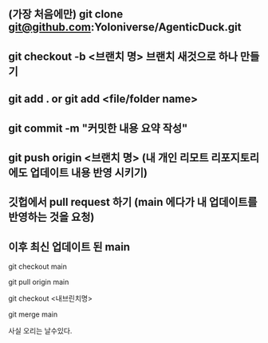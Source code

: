 

## (가장 처음에만) git clone git@github.com:Yoloniverse/AgenticDuck.git

## git checkout -b <브랜치 명>   브랜치 새것으로 하나 만들기


## git add . or git add <file/folder name>

## git commit -m "커밋한 내용 요약 작성"

## git push origin <브랜치 명> (내 개인 리모트 리포지토리에도 업데이트 내용 반영 시키기)

## 깃헙에서 pull request 하기 (main 에다가 내 업데이트를 반영하는 것을 요청)

## 이후 최신 업데이트 된 main 

git checkout main

git pull origin main

git checkout <내브린치명>

git merge main

사실 오리는 날수있다.


